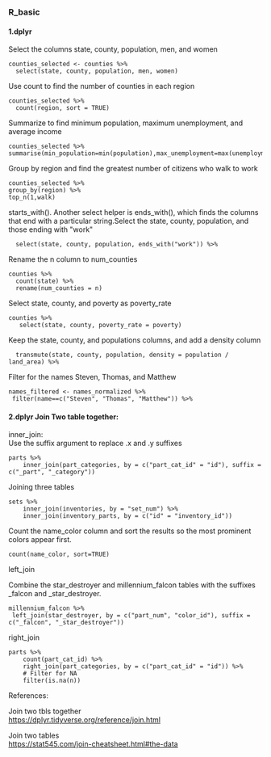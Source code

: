 ### R_basic
#### 1.dplyr
Select the columns state, county, population, men, and women
```
counties_selected <- counties %>%
  select(state, county, population, men, women)
 ```
Use count to find the number of counties in each region
```
counties_selected %>%
  count(region, sort = TRUE)
  ```
  Summarize to find minimum population, maximum unemployment, and average income
  ```
counties_selected %>%
 summarise(min_population=min(population),max_unemployment=max(unemployment),average_income=mean(income)) 
 ```
Group by region and find the greatest number of citizens who walk to work
```
counties_selected %>%
group_by(region) %>%
top_n(1,walk)
```
starts_with(). Another select helper is ends_with(), which finds the columns that end with a particular string.Select the state, county, population, and those ending with "work"
```
  select(state, county, population, ends_with("work")) %>% 
```
Rename the n column to num_counties
```
counties %>%
  count(state) %>%
  rename(num_counties = n)
  ```
Select state, county, and poverty as poverty_rate
```
counties %>%
   select(state, county, poverty_rate = poverty)
   ```
Keep the state, county, and populations columns, and add a density column
```
  transmute(state, county, population, density = population / land_area) %>%
```
Filter for the names Steven, Thomas, and Matthew
```
names_filtered <- names_normalized %>%
 filter(name==c("Steven", "Thomas", "Matthew")) %>%
 ```
#### 2.dplyr Join Two table together:
inner_join:
<br>Use the suffix argument to replace .x and .y suffixes
```
parts %>% 
	inner_join(part_categories, by = c("part_cat_id" = "id"), suffix = c("_part", "_category"))
```
Joining three tables
```
sets %>%
	inner_join(inventories, by = "set_num") %>%
	inner_join(inventory_parts, by = c("id" = "inventory_id"))
```

Count the name_color column and sort the results so the most prominent colors appear first.
```
count(name_color, sort=TRUE)
```

left_join

Combine the star_destroyer and millennium_falcon tables with the suffixes _falcon and _star_destroyer.
 ```
millennium_falcon %>%
  left_join(star_destroyer, by = c("part_num", "color_id"), suffix = c("_falcon", "_star_destroyer"))
```  
right_join
```
parts %>%
	count(part_cat_id) %>%
	right_join(part_categories, by = c("part_cat_id" = "id")) %>%
	# Filter for NA
	filter(is.na(n))
```
References:

Join two tbls together
<br>https://dplyr.tidyverse.org/reference/join.html

Join two tables
<br>https://stat545.com/join-cheatsheet.html#the-data
